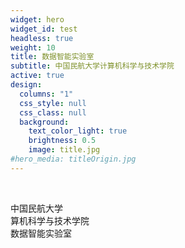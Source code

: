 ```yaml
---
widget: hero
widget_id: test
headless: true
weight: 10
title: 数据智能实验室
subtitle: 中国民航大学计算机科学与技术学院
active: true
design:
  columns: "1"
  css_style: null
  css_class: null
  background:
    text_color_light: true
    brightness: 0.5
    image: title.jpg
#hero_media: titleOrigin.jpg
---
```

<br>

中国民航大学<br>
算机科学与技术学院<br>
数据智能实验室<br>
